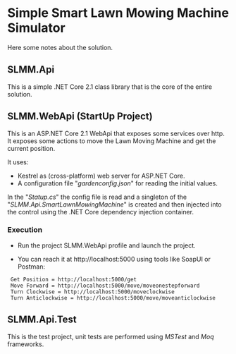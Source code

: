 # Simple Smart Lawn Mowing Machine Simulator

Here some notes about the solution.

## SLMM.Api

This is a simple .NET Core 2.1 class library that is the core of the entire solution.

## SLMM.WebApi (StartUp Project)

This is an ASP.NET Core 2.1 WebApi that exposes some services over http. It exposes some actions to move the Lawn Moving Machine and get the current position.

It uses:

 - Kestrel as (cross-platform) web server for ASP.NET Core.
 - A configuration file "*gardenconfig.json*" for reading the initial values.
 
 In the "*Statup.cs*" the config file is read and a singleton of the "*SLMM.Api.SmartLawnMowingMachine*" is created and then injected into the control using the .NET Core dependency injection container.

### Execution

- Run the project SLMM.WebApi profile and launch the project.

- You can reach it at http://localhost:5000 using tools like SoapUI or Postman:
```
 Get Position = http://localhost:5000/get
 Move Forward = http://localhost:5000/move/moveonestepforward
 Turn Clockwise = http://localhost:5000/moveclockwise
 Turn Anticlockwise = http://localhost:5000/move/moveanticlockwise
```

## SLMM.Api.Test

This is the test project, unit tests are performed using *MSTest* and *Moq* frameworks.
